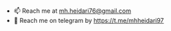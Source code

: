 - 📫 Reach me at mh.heidari76@gmail.com 
- 💬️ Reach me on telegram by https://t.me/mhheidari97
<!---
q010p/q010p is a ✨ special ✨ repository because its `README.md` (this file) appears on your GitHub profile.
You can click the Preview link to take a look at your changes.
--->
